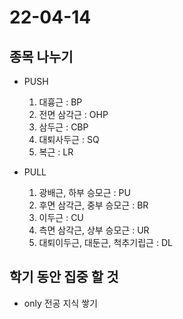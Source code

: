 # 22-04-14

## 종목 나누기

- PUSH
    1. 대흉근 : BP
    2. 전면 삼각근 : OHP
    3. 삼두근 : CBP
    4. 대퇴사두근 : SQ
    5. 복근 : LR

- PULL
    1. 광배근, 하부 승모근 : PU
    2. 후면 삼각근, 중부 승모근 : BR
    3. 이두근 : CU
    4. 측면 삼각근, 상부 승모근 : UR
    5. 대퇴이두근, 대둔근, 척추기립근 : DL

## 학기 동안 집중 할 것
- only 전공 지식 쌓기